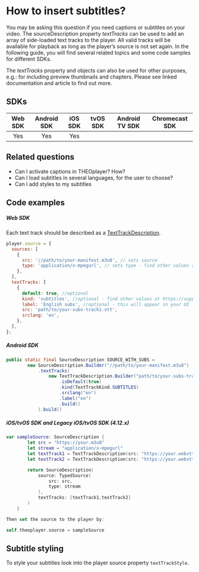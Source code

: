 # How to insert subtitles?

You may be asking this question if you need captions or subtitles on your video. The sourceDescription property _textTracks_ can be used to add an array of side-loaded text tracks to the player. All valid tracks will be available for playback as long as the player’s source is not set again. In the following guide, you will find several related topics and some code samples for different SDKs.

The _textTracks_ property and objects can also be used for other purposes, e.g.: for including preview thumbnails and chapters. Please see linked documentation and article to find out more.

## SDKs

| Web SDK | Android SDK | iOS SDK | tvOS SDK | Android TV SDK | Chromecast SDK |
| :-----: | :---------: | :-----: | :------: | :------------: | :------------: |
|   Yes   |     Yes     |   Yes   |          |                |                |

## Related questions

- Can I activate captions in THEOplayer? How?
- Can I load subtitles in several languages, for the user to choose?
- Can I add styles to my subtitles

## Code examples

##### Web SDK

Each text track should be described as a [TextTrackDescription](pathname:///theoplayer/v10/api-reference/web/interfaces/TextTrackDescription.html).

```js
player.source = {
  sources: [
    {
      src: '//path/to/your-manifest.m3u8', // sets source
      type: 'application/x-mpegurl', // sets type - find other values at https://support.theoplayer.com/hc/en-us/articles/214350425-SourceDescription-API#TypedSource
    },
  ],
  textTracks: [
    {
      default: true, //optional
      kind: 'subtitles', //optional - find other values at https://support.theoplayer.com/hc/en-us/articles/214350425#TextTrackDescription
      label: 'English subs', //optional - this will appear in your UI
      src: 'path/to/your-subs-track1.vtt',
      srclang: 'en',
    },
  ],
};
```

##### Android SDK

```java
public static final SourceDescription SOURCE_WITH_SUBS =
        new SourceDescription.Builder("//path/to/your-manifest.m3u8")
            .textTracks(
                new TextTrackDescription.Builder("path/to/your-subs-track1.vtt")
                    .isDefault(true)
                    .kind(TextTrackKind.SUBTITLES)
                    .srclang("en")
                    .label("en")
                    .build()
            ).build()
```

##### iOS/tvOS SDK and Legacy iOS/tvOS SDK (4.12.x)

```swift
var sampleSource: SourceDescription {
        let src = "https://your.m3u8"
        let stream = "application/x-mpegurl"
        let textTrack1 = TextTrackDescription(src: "https://your.webvtt", srclang: "English", isDefault: true, kind: .subtitles, label:"English", format: .WebVTT)
        let textTrack2 = TextTrackDescription(src: "https://your.webvtt", srclang: "Arabic", isDefault: false, kind: .subtitles, label:"Arabic", format: .WebVTT)

        return SourceDescription(
            source: TypedSource(
                src: src,
                type: stream
            ),
            textTracks: [textTrack1,textTrack2]
        )
    }

Then set the source to the player by:

self.theoplayer.source = sampleSource
```

## Subtitle styling

To style your subtitles look into the player source property `textTrackStyle`.

